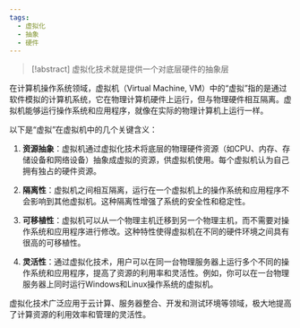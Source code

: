 ```yaml
---
tags:
  - 虚拟化
  - 抽象
  - 硬件
---
```

>[!abstract] 
>虚拟化技术就是提供一个对底层硬件的抽象层


在计算机操作系统领域，虚拟机（Virtual Machine, VM）中的“虚拟”指的是通过软件模拟的计算机系统，它在物理计算机硬件上运行，但与物理硬件相互隔离。虚拟机能够运行操作系统和应用程序，就像在实际的物理计算机上运行一样。

以下是“虚拟”在虚拟机中的几个关键含义：

1. **资源抽象**：虚拟机通过虚拟化技术将底层的物理硬件资源（如CPU、内存、存储设备和网络设备）抽象成虚拟的资源，供虚拟机使用。每个虚拟机认为自己拥有独占的硬件资源。

2. **隔离性**：虚拟机之间相互隔离，运行在一个虚拟机上的操作系统和应用程序不会影响到其他虚拟机。这种隔离性增强了系统的安全性和稳定性。

3. **可移植性**：虚拟机可以从一个物理主机迁移到另一个物理主机，而不需要对操作系统和应用程序进行修改。这种特性使得虚拟机在不同的硬件环境之间具有很高的可移植性。

4. **灵活性**：通过虚拟化技术，用户可以在同一台物理服务器上运行多个不同的操作系统和应用程序，提高了资源的利用率和灵活性。例如，你可以在一台物理服务器上同时运行Windows和Linux操作系统的虚拟机。

虚拟化技术广泛应用于云计算、服务器整合、开发和测试环境等领域，极大地提高了计算资源的利用效率和管理的灵活性。
